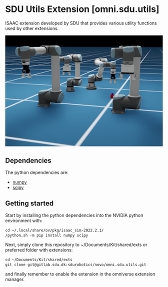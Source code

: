 # SDU Utils Extension [omni.sdu.utils]
ISAAC extension developed by SDU that provides various utility functions used by other extensions.

![Preview](data/preview.png)


## Dependencies
The python dependencies are:
* [numpy](https://pypi.org/project/numpy/)
* [scipy](https://pypi.org/project/scipy/)

## Getting started 
Start by installing the python dependencies into the NVIDIA python environment with:

    cd ~/.local/share/ov/pkg/isaac_sim-2022.2.1/
    /python.sh -m pip install numpy scipy 

Next, simply clone this repository to ~/Documents/Kit/shared/exts or preferred folder with extensions:

    cd ~/Documents/Kit/shared/exts
    git clone git@gitlab.sdu.dk:sdurobotics/novo/omni.sdu.utils.git

and finally remember to enable the extension in the omniverse extension manager.